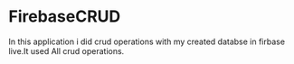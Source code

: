# FirebaseCRUD
In this application i did crud operations with my created databse in firbase live.It used All crud operations.
